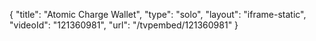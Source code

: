 {
    "title": "Atomic Charge Wallet",
    "type": "solo",
    "layout": "iframe-static",
    "videoId": "121360981",
    "url": "\/tvpembed\/121360981"
}